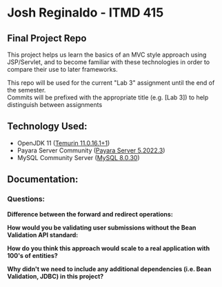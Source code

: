 # Josh Reginaldo - ITMD 415
## Final Project Repo
This project helps us learn the basics of an MVC style approach using
JSP/Servlet, and to become familiar with these technologies in order to compare their use to later
frameworks.

This repo will be used for the current "Lab 3" assignment until the end of the semester.  
Commits will be prefixed with the appropriate title (e.g. [Lab 3]) to help distinguish between assignments
## Technology Used:
- OpenJDK 11 ([Temurin 11.0.16.1+1](https://adoptium.net/temurin/releases/?version=11))
- Payara Server Community ([Payara Server 5.2022.3](https://www.payara.fish/downloads/payara-platform-community-edition/))
- MySQL Community Server ([MySQL 8.0.30](https://dev.mysql.com/downloads/mysql/))
## Documentation:
### Questions:
__Difference between the forward and redirect operations:__

__How would you be validating user submissions without the Bean Validation API
standard:__

__How do you think this approach would scale to a real application with 100's of
entities?__

__Why didn't we need to include any additional dependencies (i.e. Bean Validation,
JDBC) in this project?__  
      